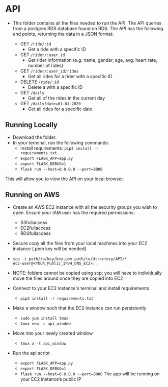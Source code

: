 # API

- This folder contains all the files needed to run the API. The API queries from a postgres RDS database found on RDS. The API has the following end points, returning the data in a JSON format:

  - GET <code>/ride/:id</code>
    - Get a ride with a specific ID
  - GET <code>/rider/:user_id</code>
    - Get rider information (e.g. name, gender, age, avg. heart rate, number of rides)
  - GET <code>/rider/:user_id/rides</code>
    - Get all rides for a rider with a specific ID
  - DELETE <code>/ride/:id</code>
    - Delete a with a specific ID
  - GET <code>/daily</code>
    - Get all of the rides in the current day
  - GET <code>/daily?date=01-01-2020</code>
    - Get all rides for a specific date

## Running Locally

- Download the folder.
- In your terminal, run the following commands:
  - Install requirements: <code>pip3 install -r requirements.txt</code>
  - <code>export FLASK_APP=app.py</code>
  - <code>export FLASK_DEBUG=1</code>
  - <code>flask run --host=0.0.0.0 --port=8080</code>

This will allow you to view the API on your local browser.

## Running on AWS

- Create an AWS EC2 instance with all the security groups you wish to open. Ensure your IAM user has the required permissions:

  - S3fullaccess
  - EC2fullaccess
  - RDSfullaccess
- Secure copy all the files from your local machines into your EC2 instance (.pem key will be needed)

- <code>scp -i path/to/key/key.pem path/to/directory/API/\* ec2-user@<YOUR_Public_IPv4_DNS_EC2>:.</code>

- NOTE: folders cannot be copied using scp; you will have to individually move the files around once they are copied into EC2

- Connect to your EC2 instance's terminal and install requirements
  - <code>pip3 install -r requirements.txt</code>
- Make a window such that the EC2 instance can run persistently
  - <code>sudo yum install tmux</code>
  - <code>tmux new -s api_window</code>
- Move into your newly created window
  - <code>tmux a -t api_window</code>
- Run the api script
  - <code>export FLASK_APP=app.py</code>
  - <code>export FLASK_DEBUG=1</code>
  - <code>flask run --host=0.0.0.0 --port=8080</code>
    The app will be running on your EC2 instance’s public IP
